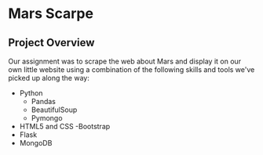 # Mars Scarpe

## Project Overview
Our assignment was to scrape the web about Mars and display it on our own little website using a combination of the following skills and tools we've picked up along the way:

- Python
  - Pandas
  - BeautifulSoup
  - Pymongo
- HTML5 and CSS
  -Bootstrap
- Flask
- MongoDB